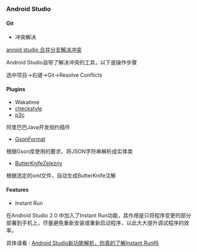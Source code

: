 ### Android Studio



#### Git

- 冲突解决

[anroid studio 合并分支解决冲突](http://blog.csdn.net/Jaden_hool/article/details/51852196)

Android Studio自带了解决冲突的工具，以下是操作步骤

选中项目->右键->Git->Resolve Conflicts

#### Plugins

- Wakatime
- [checkstyle](https://github.com/checkstyle/checkstyle)
- [p3c](https://github.com/alibaba/p3c)


阿里巴巴Java开发规约插件

- [GsonFormat](https://github.com/zzz40500/GsonFormat)


根据Gson库使用的要求，将JSON字符串解析成实体类

- [ButterKnifeZelezny](https://github.com/avast/android-butterknife-zelezny)

根据选定的xml文件，自动生成ButterKnife注解

#### Features

- Instant Run

在Android Studio 2.0 中加入了Instant Run功能，其作用是只将程序变更的部分部署到手机上，尽量避免重新安装或重新启动程序，以此大大提升调试程序的效率。

具体请看 : [Android Studio新功能解析，你真的了解Instant Run吗](http://blog.csdn.net/guolin_blog/article/details/51271369)